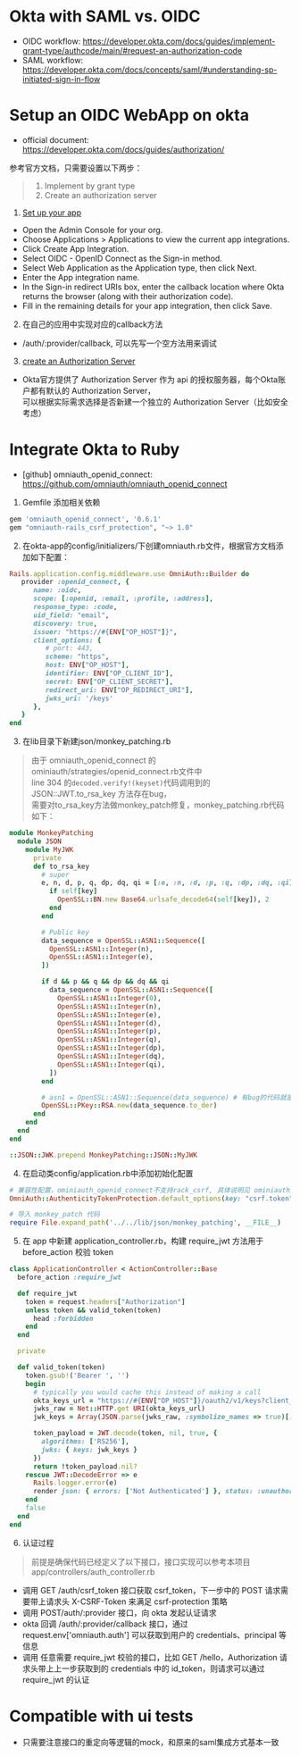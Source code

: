 # Okta with SAML vs. OIDC
 - OIDC workflow: https://developer.okta.com/docs/guides/implement-grant-type/authcode/main/#request-an-authorization-code
 - SAML workflow: https://developer.okta.com/docs/concepts/saml/#understanding-sp-initiated-sign-in-flow

# Setup an OIDC WebApp on okta
 - official document: https://developer.okta.com/docs/guides/authorization/

参考官方文档，只需要设置以下两步：
> 1. Implement by grant type
> 2. Create an authorization server

1. [Set up your app](https://developer.okta.com/docs/guides/implement-grant-type/authcode/main/#set-up-your-app)
 - Open the Admin Console for your org.
 - Choose Applications > Applications to view the current app integrations.
 - Click Create App Integration.
 - Select OIDC - OpenID Connect as the Sign-in method.
 - Select Web Application as the Application type, then click Next.
 - Enter the App integration name.
 - In the Sign-in redirect URIs box, enter the callback location where Okta returns the browser (along with their authorization code).
 - Fill in the remaining details for your app integration, then click Save.

2. 在自己的应用中实现对应的callback方法
 - /auth/:provider/callback, 可以先写一个空方法用来调试

3. [create an Authorization Server](https://developer.okta.com/docs/guides/customize-authz-server/main/)
 - Okta官方提供了 Authorization Server 作为 api 的授权服务器，每个Okta账户都有默认的 Authorization Server，<br>
   可以根据实际需求选择是否新建一个独立的 Authorization Server（比如安全考虑）

# Integrate Okta to Ruby
 - \[github\] omniauth_openid_connect: https://github.com/omniauth/omniauth_openid_connect

1. Gemfile 添加相关依赖
```ruby
gem 'omniauth_openid_connect', '0.6.1'
gem "omniauth-rails_csrf_protection", "~> 1.0"
```

2. 在okta-app的config/initializers/下创建omniauth.rb文件，根据官方文档添加如下配置：
```ruby
Rails.application.config.middleware.use OmniAuth::Builder do
   provider :openid_connect, {
      name: :oidc,
      scope: [:openid, :email, :profile, :address],
      response_type: :code,
      uid_field: "email",
      discovery: true,
      issuer: "https://#{ENV["OP_HOST"]}",
      client_options: {
         # port: 443,
         scheme: "https",
         host: ENV["OP_HOST"],
         identifier: ENV["OP_CLIENT_ID"],
         secret: ENV["OP_CLIENT_SECRET"],
         redirect_uri: ENV["OP_REDIRECT_URI"],
         jwks_uri: '/keys'
      },
   }
end
```

3. 在lib目录下新建json/monkey_patching.rb
> 由于 omniauth_openid_connect 的 ominiauth/strategies/openid_connect.rb文件中<br>
line 304 的`decoded.verify!(keyset)`代码调用到的 JSON::JWT.to_rsa_key 方法存在bug，<br>
需要对to_rsa_key方法做monkey_patch修复，monkey_patching.rb代码如下：
```ruby
module MonkeyPatching
  module JSON
    module MyJWK
      private
      def to_rsa_key
        # super
        e, n, d, p, q, dp, dq, qi = [:e, :n, :d, :p, :q, :dp, :dq, :qi].collect do |key|
          if self[key]
            OpenSSL::BN.new Base64.urlsafe_decode64(self[key]), 2
          end
        end

        # Public key
        data_sequence = OpenSSL::ASN1::Sequence([
          OpenSSL::ASN1::Integer(n),
          OpenSSL::ASN1::Integer(e),
        ])

        if d && p && q && dp && dq && qi
          data_sequence = OpenSSL::ASN1::Sequence([
            OpenSSL::ASN1::Integer(0),
            OpenSSL::ASN1::Integer(n),
            OpenSSL::ASN1::Integer(e),
            OpenSSL::ASN1::Integer(d),
            OpenSSL::ASN1::Integer(p),
            OpenSSL::ASN1::Integer(q),
            OpenSSL::ASN1::Integer(dp),
            OpenSSL::ASN1::Integer(dq),
            OpenSSL::ASN1::Integer(qi),
          ])
        end

        # asn1 = OpenSSL::ASN1::Sequence(data_sequence) # 有bug的代码就是这两行，已注释
        OpenSSL::PKey::RSA.new(data_sequence.to_der)
      end
    end
  end
end

::JSON::JWK.prepend MonkeyPatching::JSON::MyJWK
```

4. 在启动类config/application.rb中添加初始化配置
```ruby   
# 兼容性配置，ominiauth_openid_connect不支持rack_csrf, 具体说明见 ominiauth/ominiauth 的官方文档
OmniAuth::AuthenticityTokenProtection.default_options(key: "csrf.token", authenticity_param: "_csrf")

# 导入 monkey_patch 代码
require File.expand_path('../../lib/json/monkey_patching', __FILE__)
```

5. 在 app 中新建 application_controller.rb，构建 require_jwt 方法用于 before_action 校验 token
```ruby
class ApplicationController < ActionController::Base
  before_action :require_jwt

  def require_jwt
    token = request.headers["Authorization"]
    unless token && valid_token(token)
      head :forbidden
    end
  end

  private

  def valid_token(token)
    token.gsub!('Bearer ', '')
    begin
      # typically you would cache this instead of making a call
      okta_keys_url = "https://#{ENV["OP_HOST"]}/oauth2/v1/keys?client_id=#{ENV["OP_CLIENT_ID"]}"
      jwks_raw = Net::HTTP.get URI(okta_keys_url)
      jwk_keys = Array(JSON.parse(jwks_raw, :symbolize_names => true)[:keys])

      token_payload = JWT.decode(token, nil, true, {
        algorithms: ['RS256'],
        jwks: { keys: jwk_keys }
      })
      return !token_payload.nil?
    rescue JWT::DecodeError => e 
      Rails.logger.error(e)
      render json: { errors: ['Not Authenticated'] }, status: :unauthorized
    end
    false
  end
end
```

6. 认证过程
> 前提是确保代码已经定义了以下接口，接口实现可以参考本项目 app/controllers/auth_controller.rb
 - 调用 GET /auth/csrf_token 接口获取 csrf_token，下一步中的 POST 请求需要带上请求头 X-CSRF-Token 来满足 csrf-protection 策略
 - 调用 POST/auth/:provider 接口，向 okta 发起认证请求
 - okta 回调 /auth/:provider/callback 接口，通过 request.env['omniauth.auth'] 可以获取到用户的 credentials、principal 等信息
 - 调用 任意需要 require_jwt 校验的接口，比如 GET /hello，Authorization 请求头带上上一步获取到的 credentials 中的 id_token，则请求可以通过 require_jwt 的认证

# Compatible with ui tests
 - 只需要注意接口的重定向等逻辑的mock，和原来的saml集成方式基本一致